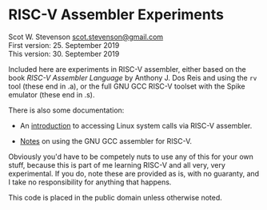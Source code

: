 # RISC-V Assembler Experiments
Scot W. Stevenson <scot.stevenson@gmail.com>   
First version: 25. September 2019   
This version: 30. September 2019    

Included here are experiments in RISC-V assembler, either based on the book
*RISC-V Assembler Language* by Anthony J. Dos Reis and using the `rv` tool
(these end in .a), or the full GNU GCC RISC-V toolset with the Spike emulator
(these end in .s).

There is also some documentation: 

- An [introduction](docs/riscv_howto_syscalls.md) to accessing Linux
system calls via RISC-V assembler.

- [Notes](docs/gnu_assembler_tips.md) on using the GNU GCC assembler for
  RISC-V.

Obviously you'd have to be competely nuts to use any of this for your own stuff,
because this is part of me learning RISC-V and all very, very experimental. If
you do, note these are provided as is, with no guaranty, and I take no
responsibility for anything that happens. 

This code is placed in the public domain unless otherwise noted.
